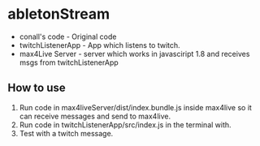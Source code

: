 # abletonStream

- conall's code - Original code
- twitchListenerApp - App which listens to twitch.
- max4Live Server - server which works in javasciript 1.8 and receives msgs from twitchListenerApp

## How to use

1. Run code in max4liveServer/dist/index.bundle.js inside max4live so it can receive messages and send to max4live.
2. Run code in twitchListenerApp/src/index.js in the terminal with.
3. Test with a twitch message.
